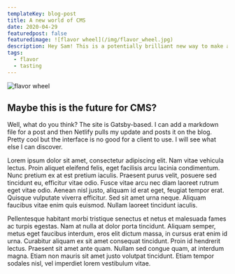 ```yaml
---
templateKey: blog-post
title: A new world of CMS
date: 2020-04-29
featuredpost: false
featuredimage: ![flavor wheel](/img/flavor_wheel.jpg)
description: Hey Sam! This is a potentially brilliant new way to make a CMS driven site that also has static pages for super-fast delivery of content.
tags:
  - flavor
  - tasting
---
```

![flavor wheel](/img/flavor_wheel.jpg)

## Maybe this is the future for CMS?

Well, what do you think? The site is Gatsby-based. I can add a markdown file for a post and then Netlify pulls my update and posts it on the blog. Pretty cool but the interface is no good for a client to use. I will see what else I can discover.

Lorem ipsum dolor sit amet, consectetur adipiscing elit. Nam vitae vehicula lectus. Proin aliquet eleifend felis, eget facilisis arcu lacinia condimentum. Nunc pretium ex at est pretium iaculis. Praesent purus velit, posuere sed tincidunt eu, efficitur vitae odio. Fusce vitae arcu nec diam laoreet rutrum eget vitae odio. Aenean nisl justo, aliquam id erat eget, feugiat tempor erat. Quisque vulputate viverra efficitur. Sed sit amet urna neque. Aliquam faucibus vitae enim quis euismod. Nullam laoreet tincidunt iaculis.

Pellentesque habitant morbi tristique senectus et netus et malesuada fames ac turpis egestas. Nam at nulla at dolor porta tincidunt. Aliquam semper, metus eget faucibus interdum, eros elit dictum massa, in cursus erat enim id urna. Curabitur aliquam ex sit amet consequat tincidunt. Proin id hendrerit lectus. Praesent sit amet ante quam. Nullam sed congue quam, at interdum magna. Etiam non mauris sit amet justo volutpat tincidunt. Etiam tempor sodales nisl, vel imperdiet lorem vestibulum vitae.
